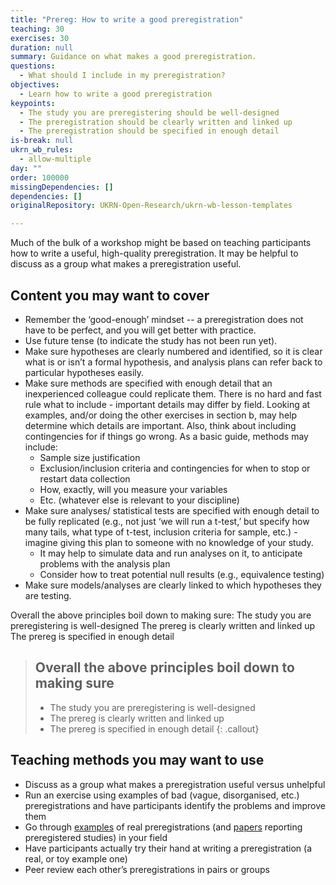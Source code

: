 ```yaml
---
title: "Prereg: How to write a good preregistration"
teaching: 30
exercises: 30
duration: null
summary: Guidance on what makes a good preregistration.
questions:
  - What should I include in my preregistration?
objectives:
  - Learn how to write a good preregistration
keypoints:
  - The study you are preregistering should be well-designed
  - The preregistration should be clearly written and linked up
  - The preregistration should be specified in enough detail
is-break: null
ukrn_wb_rules:
  - allow-multiple
day: ""
order: 100000
missingDependencies: []
dependencies: []
originalRepository: UKRN-Open-Research/ukrn-wb-lesson-templates

---
```

Much of the bulk of a workshop might be based on teaching participants how to write a useful, high-quality preregistration. It may be helpful to discuss as a group what makes a preregistration useful.

## Content you may want to cover
- Remember the ‘good-enough’ mindset -- a preregistration does not have to be perfect, and you will get better with practice.
- Use future tense (to indicate the study has not been run yet).
- Make sure hypotheses are clearly numbered and identified, so it is clear what is or isn’t a formal hypothesis, and analysis plans can refer back to particular hypotheses easily.
- Make sure methods are specified with enough detail that an inexperienced colleague could replicate them. There is no hard and fast rule what to include - important details may differ by field. Looking at examples, and/or doing the other exercises in section b, may help determine which details are important. Also, think about including contingencies for if things go wrong. As a basic guide, methods may include:
	- Sample size justification
	- Exclusion/inclusion criteria and contingencies for when to stop or restart data collection
	- How, exactly, will you measure your variables
	- Etc. (whatever else is relevant to your discipline)
- Make sure analyses/ statistical tests are specified with enough detail to be fully replicated (e.g., not just ‘we will run a t-test,’ but specify how many tails, what type of t-test, inclusion criteria for sample, etc.) - imagine giving this plan to someone with no knowledge of your study.
	- It may help to simulate data and run analyses on it, to anticipate problems with the analysis plan
	- Consider how to treat potential null results (e.g., equivalence testing)
- Make sure models/analyses are clearly linked to which hypotheses they are testing.

Overall the above principles boil down to making sure:
The study you are preregistering is well-designed
The prereg is clearly written and linked up
The prereg is specified in enough detail

> ## Overall the above principles boil down to making sure
> - The study you are preregistering is well-designed
> - The prereg is clearly written and linked up
> - The prereg is specified in enough detail
{: .callout}

## Teaching methods you may want to use
- Discuss as a group what makes a preregistration useful versus unhelpful
- Run an exercise using examples of bad (vague, disorganised, etc.) preregistrations and have participants identify the problems and improve them
- Go through [examples](https://osf.io/e6auq/wiki/Example%20Preregistrations/?view) of real preregistrations (and [papers](https://www.zotero.org/groups/479248/osf/collections/VKXUAZM7) reporting preregistered studies) in your field
- Have participants actually try their hand at writing a preregistration (a real, or toy example one)
- Peer review each other’s preregistrations in pairs or groups